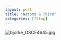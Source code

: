 ```yaml
---
layout: post
title: "Natoma & Third"
categories: [fStop]
---
```

<img alt="bjorke_DSCF4645.jpg" src="http://www.botzilla.com/blog/archives/pix2014/bjorke_DSCF4645.jpg" class="img-responsive" border="0" />


<!--more-->

